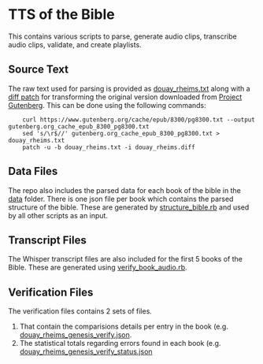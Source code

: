 # TTS of the Bible

This contains various scripts to parse, generate audio clips, transcribe audio clips, validate, and create playlists. 

## Source Text

The raw text used for parsing is provided as [douay_rheims.txt](douay_rheims.txt) along with a [diff patch](douay_rheims.diff) for transforming the original version downloaded from [Project Gutenberg](https://www.gutenberg.org/ebooks/8300). This can be done using the following commands:

        curl https://www.gutenberg.org/cache/epub/8300/pg8300.txt --output gutenberg.org_cache_epub_8300_pg8300.txt
        sed 's/\r$//' gutenberg.org_cache_epub_8300_pg8300.txt > douay_rheims.txt
        patch -u -b douay_rheims.txt -i douay_rheims.diff

## Data Files

The repo also includes the parsed data for each book of the bible in the [data](data/) folder. There is one json file per book which contains the parsed structure of the bible. These are generated by [structure_bible.rb](structure_bible.rb) and used by all other scripts as an input.

## Transcript Files

The Whisper transcript files are also included for the first 5 books of the Bible. These are generated using [verify_book_audio.rb](verify_book_audio.rb). 

## Verification Files

The verification files contains 2 sets of files.

1. That contain the comparisions details per entry in the book (e.g. [douay_rheims_genesis_verify.json](verify_files/douay_rheims_genesis_verify.json).
2. The statistical totals regarding errors found in each book (e.g. [douay_rheims_genesis_verify_status.json](verify_files/douay_rheims_genesis_verify_status.json)
